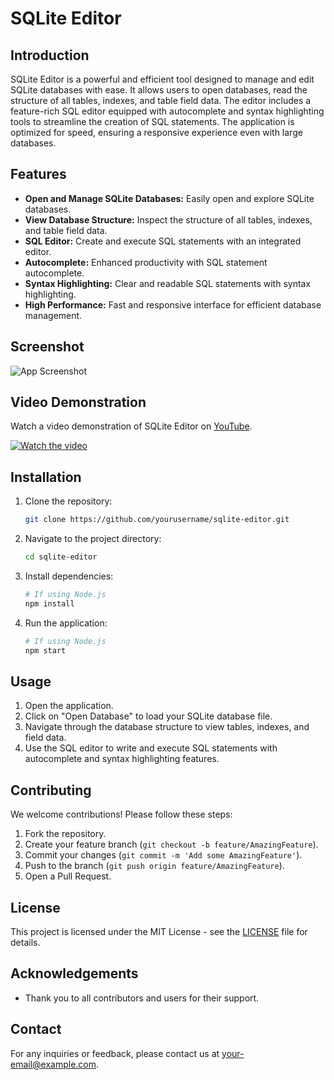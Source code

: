 # SQLite Editor

## Introduction

SQLite Editor is a powerful and efficient tool designed to manage and edit SQLite databases with ease. It allows users to open databases, read the structure of all tables, indexes, and table field data. The editor includes a feature-rich SQL editor equipped with autocomplete and syntax highlighting tools to streamline the creation of SQL statements. The application is optimized for speed, ensuring a responsive experience even with large databases.

## Features

- **Open and Manage SQLite Databases:** Easily open and explore SQLite databases.
- **View Database Structure:** Inspect the structure of all tables, indexes, and table field data.
- **SQL Editor:** Create and execute SQL statements with an integrated editor.
- **Autocomplete:** Enhanced productivity with SQL statement autocomplete.
- **Syntax Highlighting:** Clear and readable SQL statements with syntax highlighting.
- **High Performance:** Fast and responsive interface for efficient database management.

## Screenshot

![App Screenshot](path/to/screenshot.png)

## Video Demonstration

Watch a video demonstration of SQLite Editor on [YouTube](https://www.youtube.com/watch?v=your-video-id).

[![Watch the video](https://img.youtube.com/vi/your-video-id/0.jpg)](https://www.youtube.com/watch?v=your-video-id)

## Installation

1. Clone the repository:
    ```sh
    git clone https://github.com/yourusername/sqlite-editor.git
    ```

2. Navigate to the project directory:
    ```sh
    cd sqlite-editor
    ```

3. Install dependencies:
    ```sh
    # If using Node.js
    npm install
    ```

4. Run the application:
    ```sh
    # If using Node.js
    npm start
    ```

## Usage

1. Open the application.
2. Click on "Open Database" to load your SQLite database file.
3. Navigate through the database structure to view tables, indexes, and field data.
4. Use the SQL editor to write and execute SQL statements with autocomplete and syntax highlighting features.

## Contributing

We welcome contributions! Please follow these steps:

1. Fork the repository.
2. Create your feature branch (`git checkout -b feature/AmazingFeature`).
3. Commit your changes (`git commit -m 'Add some AmazingFeature'`).
4. Push to the branch (`git push origin feature/AmazingFeature`).
5. Open a Pull Request.

## License

This project is licensed under the MIT License - see the [LICENSE](LICENSE) file for details.

## Acknowledgements

- Thank you to all contributors and users for their support.

## Contact

For any inquiries or feedback, please contact us at [your-email@example.com](mailto:your-email@example.com).
